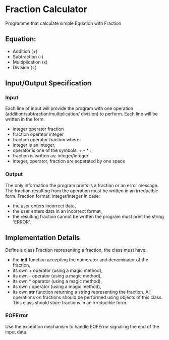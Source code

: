 # Fraction Calculator
Programme that calculate simple Equation with Fraction

## Equation:
- Addition (+)
- Subtraction (-)
- Multiplication (x)
- Division (÷)

## Input/Output Specification
### Input
Each line of input will provide the program with one operation (addition/subtraction/multiplication/
division) to perform. Each line will be written in the form:
- integer operator fraction
- fraction operator integer
- fraction operator fraction
where:
- integer is an integer,
- operator is one of the symbols: + - * :
- fraction is written as: integer/integer
- integer, operator, fraction are separated by one space
### Output
The only information the program prints is a fraction or an error message.
The fraction resulting from the operation must be written in an irreducible form. Fraction
format: integer/integer
In case:
- the user enters incorrect data,
- the user enters data in an incorrect format,
- the resulting fraction cannot be written
the program must print the string 'ERROR'.

## Implementation Details
Define a class Fraction representing a fraction, the class must have:
- the __init__ function accepting the numerator and denominator of the fraction,
- its own + operator (using a magic method),
- its own - operator (using a magic method),
- its own * operator (using a magic method),
- its own / operator (using a magic method),
- its own __str__ function returning a string representing the fraction.
All operations on fractions should be performed using objects of this class.
This class should store fractions in an irreducible form.

### EOFError 
Use the exception mechanism to handle EOFError signaling the end of the input data.
